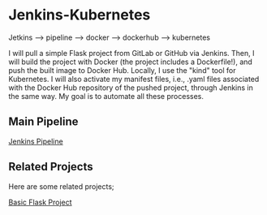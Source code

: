# Jenkins-Kubernetes

Jetkins --> pipeline --> docker --> dockerhub --> kubernetes

I will pull a simple Flask project from GitLab or GitHub via Jenkins. Then, I will build the project with Docker (the project includes a Dockerfile!), and push the built image to Docker Hub. Locally, I use the "kind" tool for Kubernetes. I will also activate my manifest files, i.e., .yaml files associated with the Docker Hub repository of the pushed project, through Jenkins in the same way. My goal is to automate all these processes.


## Main Pipeline
[Jenkins Pipeline](https://github.com/zbrtsn/Jenkins-Kubernetes/blob/main/jenkins-pipeline)


## Related Projects

Here are some related projects;

[Basic Flask Project](https://github.com/zbrtsn/basic-to-do-flask.git)

  
